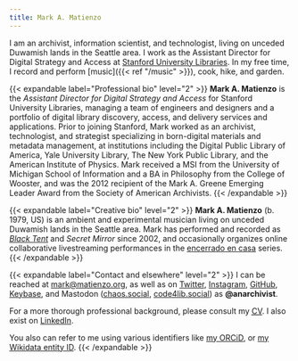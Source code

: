 ```yaml
---
title: Mark A. Matienzo
---
```


<span class="p-note">I am an archivist, information scientist, and technologist, living on unceded Duwamish lands in the Seattle area.</span><!--more--> I work as the <span class="p-job-title">Assistant Director for Digital Strategy and Access</span> at <a href="https://library.stanford.edu" class="p-org h-card">Stanford University Libraries</a>. In my free time, I record and perform [music]({{< ref "/music" >}}), cook, hike, and garden.

{{< expandable label="Professional bio" level="2" >}}
**Mark A. Matienzo** is the *Assistant Director for Digital Strategy and Access* for Stanford University Libraries, managing a team of engineers and designers and a portfolio of digital library discovery, access, and delivery services and applications. Prior to joining Stanford, Mark worked as an archivist, technologist, and strategist specializing in born-digital materials and metadata management, at institutions including the Digital Public Library of America, Yale University Library, The New York Public Library, and the American Institute of Physics. Mark received a MSI from the University of Michigan School of Information and a BA in Philosophy from the College of Wooster, and was the 2012 recipient of the Mark A. Greene Emerging Leader Award from the Society of American Archivists.
{{< /expandable >}}

{{< expandable label="Creative bio" level="2" >}}
**Mark A. Matienzo** (b. 1979, US) is an ambient and experimental musician living on unceded Duwamish lands in the Seattle area. Mark has performed and recorded as [_Black Tent_](https://blacktent.bandcamp.com/) and _Secret Mirror_ since 2002, and occasionally organizes online collaborative livestreaming performances in the [encerrado en casa](https://encerradoen.casa/) series.
{{< /expandable >}}

{{< expandable label="Contact and elsewhere" level="2" >}}
I can be reached at <span class="u-email" rel="me">mark@matienzo.org</span>, as well as on <a href="https://twitter.com/anarchivist" rel="me">Twitter</a>, <a href="https://instagram.com/anarchivist" rel="me">Instagram</a>, <a href="https://github.com/anarchivist" rel="me">GitHub</a>, <a href="https://keybase.io/anarchivist" rel="me">Keybase</a>, and Mastodon (<a href="https://chaos.social/@anarchivist" rel="me">chaos.social</a>, <a href="https://code4lib.social/@anarchivist" rel="me">code4lib.social</a>) as <strong>@anarchivist</strong>.

For a more thorough professional background, please consult my <a href="/storage/cv.pdf"><abbr title="curriculum vitae">CV</abbr></a>. I also exist on <a href="https://linkedin.com/in/markmatienzo" rel="me">LinkedIn</a>.

You also can refer to me using various identifiers like <a href="https://orcid.org/0000-0003-3270-1306" rel="me">my ORCiD</a>, or <a href="https://www.wikidata.org/wiki/Q57491060" rel="me">my Wikidata entity ID</a>.
{{< /expandable >}}
